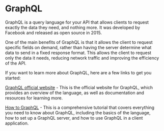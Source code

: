 # GraphQL

GraphQL is a query language for your API that allows clients to request exactly the data they need, and nothing more. It was developed by Facebook and released as open source in 2015.

One of the main benefits of GraphQL is that it allows the client to request specific fields on demand, rather than having the server determine what data to send in a fixed response format. This allows the client to request only the data it needs, reducing network traffic and improving the efficiency of the API.

If you want to learn more about GraphQL, here are a few links to get you started:

[GraphQL official website](https://graphql.org/) - This is the official website for GraphQL, which provides an overview of the language, as well as documentation and resources for learning more.

[How to GraphQL](https://www.howtographql.com/) - This is a comprehensive tutorial that covers everything you need to know about GraphQL, including the basics of the language, how to set up a GraphQL server, and how to use GraphQL in a client application.